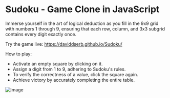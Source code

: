 # Sudoku - Game Clone in JavaScript

Immerse yourself in the art of logical deduction as you fill in the 9x9 grid with numbers 1 through 9, ensuring that each row, column, and 3x3 subgrid contains every digit exactly once.

Try the game live: https://daviddserb.github.io/Sudoku/

How to play:
- Activate an empty square by clicking on it.
- Assign a digit from 1 to 9, adhering to Sudoku's rules.
- To verify the correctness of a value, click the square again.
- Achieve victory by accurately completing the entire table.

![image](https://github.com/daviddserb/Sudoku/assets/83017887/e99e976d-7a93-49ec-82d6-1281119ed47b)
